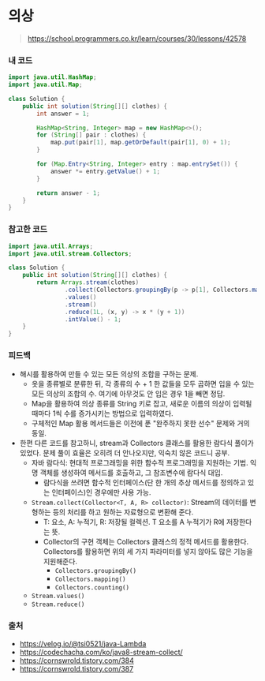 # 의상

> https://school.programmers.co.kr/learn/courses/30/lessons/42578

### 내 코드

```java
import java.util.HashMap;
import java.util.Map;

class Solution {
    public int solution(String[][] clothes) {
        int answer = 1;

        HashMap<String, Integer> map = new HashMap<>();
        for (String[] pair : clothes) {
            map.put(pair[1], map.getOrDefault(pair[1], 0) + 1);
        }

        for (Map.Entry<String, Integer> entry : map.entrySet()) {
            answer *= entry.getValue() + 1;
        }

        return answer - 1;
    }
}
```

### 참고한 코드

```java
import java.util.Arrays;
import java.util.stream.Collectors;

class Solution {
    public int solution(String[][] clothes) {
        return Arrays.stream(clothes)
                .collect(Collectors.groupingBy(p -> p[1], Collectors.mapping(p -> p[0], Collectors.counting())))
                .values()
                .stream()
                .reduce(1L, (x, y) -> x * (y + 1))
                .intValue() - 1;
    }
}
```

### 피드백

- 해시를 활용하여 만들 수 있는 모든 의상의 조합을 구하는 문제.
    - 옷을 종류별로 분류한 뒤, 각 종류의 수 + 1 한 값들을 모두 곱하면 입을 수 있는 모든 의상의 조합의 수. 여기에 아무것도 안 입은 경우 1을 빼면 정답.
    - Map을 활용하여 의상 종류를 String 키로 잡고, 새로운 이름의 의상이 입력될 때마다 1씩 수를 증가시키는 방법으로 입력하였다.
    - 구체적인 Map 활용 메서드들은 이전에 푼 "완주하지 못한 선수" 문제와 거의 동일.
- 한편 다른 코드를 참고하니, stream과 Collectors 클래스를 활용한 람다식 풀이가 있었다. 문제 풀이 효율은 오히려 더 안나오지만, 익숙치 않은 코드니 공부.
    - 자바 람다식: 현대적 프로그래밍을 위한 함수적 프로그래밍을 지원하는 기법. 익명 객체를 생성하여 메서드를 호출하고, 그 참조변수에 람다식 대입.
        - 람다식을 쓰려면 함수적 인터페이스(단 한 개의 추상 메서드를 정의하고 있는 인터페이스)인 경우에만 사용 가능.
    - `Stream.collect(Collector<T, A, R> collector)`: Stream의 데이터를 변형하는 등의 처리를 하고 원하는 자료형으로 변환해 준다.
        - T: 요소, A: 누적기, R: 저장될 컬렉션. T 요소를 A 누적기가 R에 저장한다는 뜻.
        - Collector의 구현 객체는 Collectors 클래스의 정적 메서드를 활용한다. Collectors를 활용하면 위의 세 가지 파라미터를 넣지 않아도 많은 기능을 지원해준다.
            - `Collectors.groupingBy()`
            - `Collectors.mapping()`
            - `Collectors.counting()`
    - `Stream.values()`
    - `Stream.reduce()`

### 출처

- https://velog.io/@tsi0521/java-Lambda
- https://codechacha.com/ko/java8-stream-collect/
- https://cornswrold.tistory.com/384
- https://cornswrold.tistory.com/387